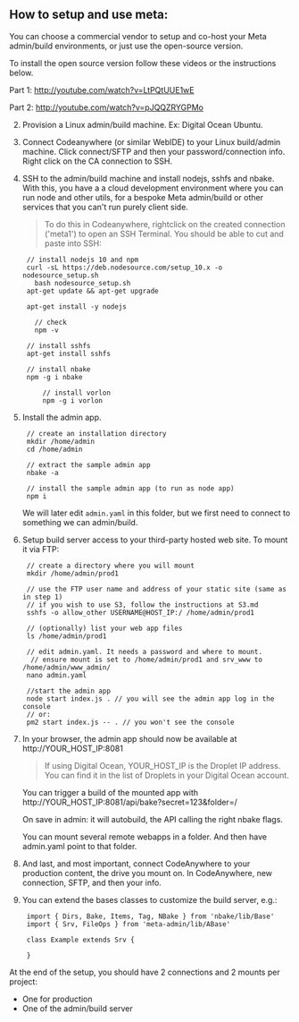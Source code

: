 ## How to setup and use meta:

You can choose a commercial vendor to setup and co-host your Meta admin/build environments, or just use the open-source version.

To install the open source version follow these videos or the instructions below.

Part 1: http://youtube.com/watch?v=LtPQtUUE1wE

Part 2: http://youtube.com/watch?v=pJQQZRYGPMo


2. Provision a Linux admin/build machine. Ex: Digital Ocean Ubuntu.

1. Connect Codeanywhere (or similar WebIDE) to your Linux build/admin machine. Click connect/SFTP and then your password/connection info.
Right click on the CA connection to SSH.


3. SSH to the admin/build machine and install nodejs, sshfs and nbake. With this, you have a a cloud development environment where you can run node and other utils, for a bespoke Meta admin/build or other services that you can't run purely client side.

	> To do this in Codeanywhere, rightclick on the created connection ('meta1') to open an SSH Terminal. You should be able to cut and paste into SSH:

        // install nodejs 10 and npm
        curl -sL https://deb.nodesource.com/setup_10.x -o nodesource_setup.sh
		  bash nodesource_setup.sh
        apt-get update && apt-get upgrade

        apt-get install -y nodejs

		  // check
		  npm -v

        // install sshfs
        apt-get install sshfs

        // install nbake
        npm -g i nbake

			// install vorlon
			npm -g i vorlon

4. Install the admin app.

        // create an installation directory
        mkdir /home/admin
        cd /home/admin

        // extract the sample admin app
        nbake -a

        // install the sample admin app (to run as node app)
        npm i

	We will later edit `admin.yaml` in this folder, but we first need to connect to something we can admin/build.

5. Setup build server access to your third-party hosted web site. To mount it via FTP:

        // create a directory where you will mount
        mkdir /home/admin/prod1

        // use the FTP user name and address of your static site (same as in step 1)
        // if you wish to use S3, follow the instructions at S3.md
        sshfs -o allow_other USERNAME@HOST_IP:/ /home/admin/prod1

        // (optionally) list your web app files
        ls /home/admin/prod1

        // edit admin.yaml. It needs a password and where to mount.
         // ensure mount is set to /home/admin/prod1 and srv_www to /home/admin/www_admin/
        nano admin.yaml

        //start the admin app
        node start index.js . // you will see the admin app log in the console
        // or:
        pm2 start index.js -- . // you won't see the console


6. In your browser, the admin app should now be available at http://YOUR_HOST_IP:8081

	> If using Digital Ocean, YOUR_HOST_IP is the Droplet IP address. You can find it in the list of Droplets in your Digital Ocean account.

	You can trigger a build of the mounted app with http://YOUR_HOST_IP:8081/api/bake?secret=123&folder=/

	On save in admin: it will autobuild, the API calling the right nbake flags.

	You can mount several remote webapps in a folder. And then have admin.yaml point to that folder.

7. And last, and most important, connect CodeAnywhere to your production content, the drive you mount on. In CodeAnywhere, new connection, SFTP, and then your info.


7. You can extend the bases classes to customize the build server, e.g.:

		import { Dirs, Bake, Items, Tag, NBake } from 'nbake/lib/Base'
		import { Srv, FileOps } from 'meta-admin/lib/ABase'

		class Example extends Srv {

		}


At the end of the setup, you should have 2 connections and 2 mounts per project:
- One for production
- One of the admin/build server 